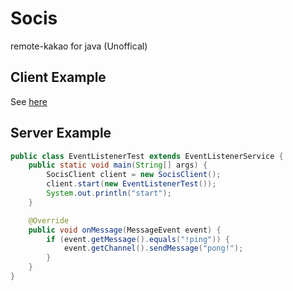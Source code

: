 # Socis
remote-kakao for java (Unoffical)

## Client Example
See [here](https://github.com/remote-kakao/example)

## Server Example
```java
public class EventListenerTest extends EventListenerService {
    public static void main(String[] args) {
        SocisClient client = new SocisClient();
        client.start(new EventListenerTest());
        System.out.println("start");
    }

    @Override
    public void onMessage(MessageEvent event) {
        if (event.getMessage().equals("!ping")) {
            event.getChannel().sendMessage("pong!");
        }
    }
}
```